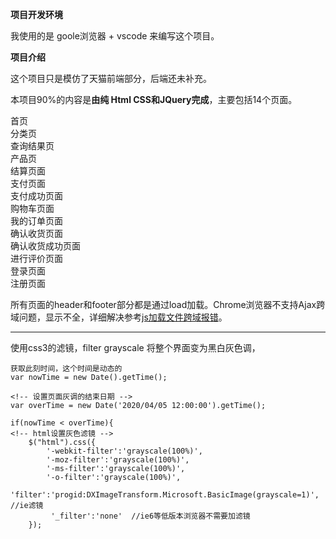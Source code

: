 **项目开发环境**

 我使用的是 goole浏览器 + vscode 来编写这个项目。

**项目介绍**

这个项目只是模仿了天猫前端部分，后端还未补充。

本项目90%的内容是**由纯 Html CSS和JQuery完成**，主要包括14个页面。

首页   
分类页   
查询结果页   
 产品页   
结算页面   
 支付页面   
 支付成功页面   
 购物车页面   
我的订单页面   
确认收货页面   
确认收货成功页面   
 进行评价页面   
 登录页面   
注册页面   

所有页面的header和footer部分都是通过load加载。Chrome浏览器不支持Ajax跨域问题，显示不全，详细解决参考[js加载文件跨域报错](https://blog.csdn.net/KateCateCake/article/details/79045211)。

---


使用css3的滤镜，filter grayscale 将整个界面变为黑白灰色调，

    获取此刻时间，这个时间是动态的
    var nowTime = new Date().getTime(); 
    
    <!-- 设置页面灰调的结束日期 -->
    var overTime = new Date('2020/04/05 12:00:00').getTime(); 
    
    if(nowTime < overTime){
    <!-- html设置灰色滤镜 -->
        $("html").css({
            '-webkit-filter':'grayscale(100%)',
            '-moz-filter':'grayscale(100%)',
            '-ms-filter':'grayscale(100%)',
            '-o-filter':'grayscale(100%)',
            'filter':'progid:DXImageTransform.Microsoft.BasicImage(grayscale=1)',     //ie滤镜
             '_filter':'none'  //ie6等低版本浏览器不需要加滤镜
        });